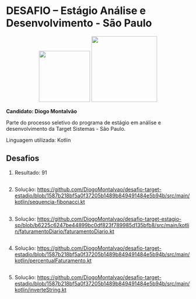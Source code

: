 # DESAFIO – Estágio Análise e Desenvolvimento - São Paulo
<p align="center">
  <img width="140" src="https://github.com/user-attachments/assets/0c3c58d3-44c9-4d22-b24c-fe9e87acf0ce">
  <img width="180" src="https://github.com/user-attachments/assets/a292a77f-0981-4095-9d14-498c41b3c04d">
</p>

**Candidato: Diogo Montalvão**

Parte do processo seletivo do programa de estágio em análise e desenvolvimento da Target Sistemas - São Paulo.

Linguagem utilizada: Kotlin

## Desafios

1) Resultado: 91

##
2) Solução: https://github.com/DiogoMontalvao/desafio-target-estadio/blob/1587b218bf5a0f37205b1489b849491484e5b94b/src/main/kotlin/sequencia-fibonacci.kt

##
3) Solução: https://github.com/DiogoMontalvao/desafio-target-estagio-sp/blob/b6225c6247be44899bc0df823f789985d135bfb8/src/main/kotlin/faturamentoDiario/faturamentoDiario.kt

##
4) Solução: https://github.com/DiogoMontalvao/desafio-target-estadio/blob/1587b218bf5a0f37205b1489b849491484e5b94b/src/main/kotlin/percentualFaturamento.kt

##
5) Solução: https://github.com/DiogoMontalvao/desafio-target-estadio/blob/1587b218bf5a0f37205b1489b849491484e5b94b/src/main/kotlin/inverteString.kt
